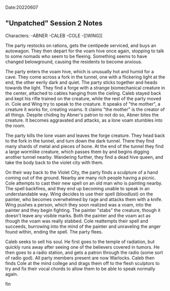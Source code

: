 Date:20220607

## "Unpatched" Session 2 Notes

Characters:
-ABNER
-CALEB
-COLE
-[[WING]]

The party restocks on rations, gets the centipede serviced, and buys an autowagon. They then depart for the voam hive once again, stopping to talk to some nomads who seem to be fleeing. Something seems to have changed belowground, causing the residents to become anxious. 

The party enters the voam hive, which is unusually hot and humid for a cave. They come across a fork in the tunnel, one with a flickering light at the end, the other eerily dark and quiet. The party sticks together and heads towards the light. They find a forge with a strange biomechanical creature in the center, attached to cables hanging from the cieling. Caleb stayed back and kept his rifle trained on the creature, while the rest of the party moved in. Cole and Wing try to speak to the creature. It speaks of "the mother", a creature it works for, creating voams. It claims "the mother" is the creator of all things. Despite chiding by Abner's patron to not do so, Abner bites the creature. It becomes aggravated and attacks, as a lone voam stumbles into the room.

The party kills the lone voam and leaves the forge creature. They head back to the fork in the tunnel, and turn down the dark tunnel. There they find many shards of metal and pieces of bone. At the end of the tunnel they find a large wormlike creature, which passes them by and begins digging another tunnel nearby. Wandering further, they find a dead hive queen, and take the body back to the violet city with them.

On their way back to the Violet City, the party finds a sculpture of a hand coming out of the ground. Nearby are many rich people having a picnic. Cole attempts to cast their new spell on an old man who is painting nearby. The spell backfires, and they end up becoming unable to speak in an understandable way. Wing decides to use their spell (bloodlust) on the painter, who becomes overwhelmed by rage and attacks them with a knife. Wing pushes a person, which they soon realized was a voam, into the painter and they begin fighting. The painter "stabs" the creature, though it doesn't leave any visible marks. Both the painter and the voam act as though the voam was really stabbed. Cole reattempts their spell and succeeds, burrowing into the mind of the painter and unraveling the anger found within, ending the spell. The party flees.

Caleb seeks to sell his soul. He first goes to the temple of radiation, but quickly runs away after seeing one of the believers covered in tumors. He then goes to a radio station, and gets a patron through the radio (some sort of radio god). All party members present are now Warlocks. Caleb then finds Cole at the mind college and drags them off to the flesh sculptors to try and fix their vocal chords to allow them to be able to speak normally again.

fin